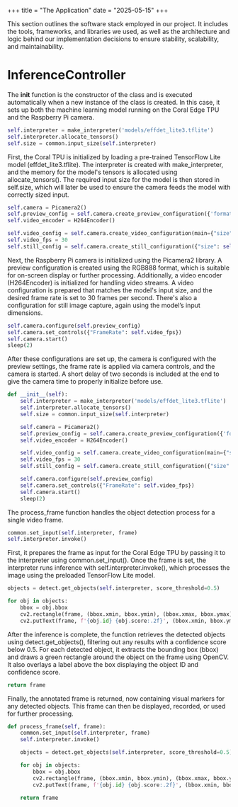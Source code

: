 +++
title = "The Application" 
date = "2025-05-15" 
+++

This section outlines the software stack employed in our project. It includes the tools, frameworks, and libraries we used, as well as the architecture and logic behind our implementation decisions to ensure stability, scalability, and maintainability.

# InferenceController

The __init__ function is the constructor of the class and is executed automatically when a new instance of the class is created. In this case, it sets up both the machine learning model running on the Coral Edge TPU and the Raspberry Pi camera.

```python
self.interpreter = make_interpreter('models/effdet_lite3.tflite')
self.interpreter.allocate_tensors()
self.size = common.input_size(self.interpreter)
```
First, the Coral TPU is initialized by loading a pre-trained TensorFlow Lite model (effdet_lite3.tflite). The interpreter is created with make_interpreter, and the memory for the model's tensors is allocated using allocate_tensors(). The required input size for the model is then stored in self.size, which will later be used to ensure the camera feeds the model with correctly sized input.

```python
self.camera = Picamera2()
self.preview_config = self.camera.create_preview_configuration({'format': 'RGB888'})
self.video_encoder = H264Encoder()

self.video_config = self.camera.create_video_configuration(main={"size": self.size}, encode="main")
self.video_fps = 30
self.still_config = self.camera.create_still_configuration({"size": self.size})
```
Next, the Raspberry Pi camera is initialized using the Picamera2 library. A preview configuration is created using the RGB888 format, which is suitable for on-screen display or further processing. Additionally, a video encoder (H264Encoder) is initialized for handling video streams. A video configuration is prepared that matches the model's input size, and the desired frame rate is set to 30 frames per second. There's also a configuration for still image capture, again using the model’s input dimensions.

```python
self.camera.configure(self.preview_config)
self.camera.set_controls({"FrameRate": self.video_fps})
self.camera.start()
sleep(2)
```
After these configurations are set up, the camera is configured with the preview settings, the frame rate is applied via camera controls, and the camera is started. A short delay of two seconds is included at the end to give the camera time to properly initialize before use.

```python
def __init__(self):
    self.interpreter = make_interpreter('models/effdet_lite3.tflite')
    self.interpreter.allocate_tensors()
    self.size = common.input_size(self.interpreter)

    self.camera = Picamera2()
    self.preview_config = self.camera.create_preview_configuration({'format': 'RGB888'})
    self.video_encoder = H264Encoder()

    self.video_config = self.camera.create_video_configuration(main={"size": self.size}, encode="main")
    self.video_fps = 30
    self.still_config = self.camera.create_still_configuration({"size": self.size})

    self.camera.configure(self.preview_config)
    self.camera.set_controls({"FrameRate": self.video_fps})
    self.camera.start()
    sleep(2)
```

The process_frame function handles the object detection process for a single video frame.

```python
common.set_input(self.interpreter, frame)
self.interpreter.invoke()
```
First, it prepares the frame as input for the Coral Edge TPU by passing it to the interpreter using common.set_input(). Once the frame is set, the interpreter runs inference with self.interpreter.invoke(), which processes the image using the preloaded TensorFlow Lite model.

```python
objects = detect.get_objects(self.interpreter, score_threshold=0.5)

for obj in objects:
    bbox = obj.bbox
    cv2.rectangle(frame, (bbox.xmin, bbox.ymin), (bbox.xmax, bbox.ymax), (0, 255, 0), 2)
    cv2.putText(frame, f'{obj.id} {obj.score:.2f}', (bbox.xmin, bbox.ymin - 10), cv2.FONT_HERSHEY_SIMPLEX, 0.5, (0, 255, 0), 2)
```
After the inference is complete, the function retrieves the detected objects using detect.get_objects(), filtering out any results with a confidence score below 0.5. For each detected object, it extracts the bounding box (bbox) and draws a green rectangle around the object on the frame using OpenCV. It also overlays a label above the box displaying the object ID and confidence score.

```python
return frame
```
Finally, the annotated frame is returned, now containing visual markers for any detected objects. This frame can then be displayed, recorded, or used for further processing.

```python
def process_frame(self, frame):
    common.set_input(self.interpreter, frame)
    self.interpreter.invoke()

    objects = detect.get_objects(self.interpreter, score_threshold=0.5)

    for obj in objects:
        bbox = obj.bbox
        cv2.rectangle(frame, (bbox.xmin, bbox.ymin), (bbox.xmax, bbox.ymax), (0, 255, 0), 2)
        cv2.putText(frame, f'{obj.id} {obj.score:.2f}', (bbox.xmin, bbox.ymin - 10), cv2.FONT_HERSHEY_SIMPLEX, 0.5, (0, 255, 0), 2)

    return frame
```



```python
```

```python
```
